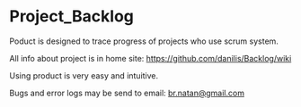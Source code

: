 Project_Backlog
==========

Poduct is designed to trace progress of projects who use scrum system.

All info about project is in home site: https://github.com/danilis/Backlog/wiki

Using product is very easy and intuitive.

Bugs and error logs may be send to email: br.natan@gmail.com